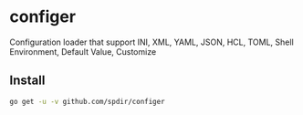 # configer

Configuration loader that support INI, XML, YAML, JSON, HCL, TOML, Shell Environment, Default Value, Customize

## Install

``` bash
go get -u -v github.com/spdir/configer
```
